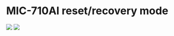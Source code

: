 
MIC-710AI reset/recovery mode
===
 
![](https://github.com/advantechralph/documents/blob/master/mic710ai/recovery-mode/002.jpg?raw=true)
![](https://github.com/advantechralph/documents/blob/master/mic710ai/recovery-mode/003.jpg?raw=true)
 
